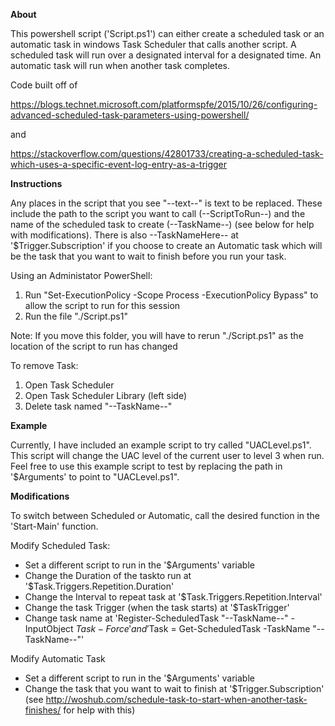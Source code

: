 **About**

This powershell script ('Script.ps1') can either create a scheduled task or an automatic task in windows Task Scheduler that calls another script. A scheduled task will run over a designated interval for a designated time. An automatic task will run when another task completes.

Code built off of 

https://blogs.technet.microsoft.com/platformspfe/2015/10/26/configuring-advanced-scheduled-task-parameters-using-powershell/

and 

https://stackoverflow.com/questions/42801733/creating-a-scheduled-task-which-uses-a-specific-event-log-entry-as-a-trigger

**Instructions**

Any places in the script that you see "--text--" is text to be replaced. These include the path to the script you want to call 
(--ScriptToRun--) and the name of the scheduled task to create (--TaskName--) (see below for help with modifications). There is also
--TaskNameHere-- at '$Trigger.Subscription' if you choose to create an Automatic task which will be the task that you want to wait to
finish before you run your task.

Using an Administator PowerShell:
1. Run "Set-ExecutionPolicy -Scope Process -ExecutionPolicy Bypass" to allow the script to run for this session
2. Run the file "./Script.ps1"

Note:
If you move this folder, you will have to rerun "./Script.ps1" as the location of the script to run has changed

To remove Task:
1. Open Task Scheduler
2. Open Task Scheduler Library (left side)
3. Delete task named "--TaskName--"

**Example**

Currently, I have included an example script to try called "UACLevel.ps1". This script will change the UAC level of the current user
to level 3 when run. Feel free to use this example script to test by replacing the path in '$Arguments' to point to "UACLevel.ps1".

**Modifications**

To switch between Scheduled or Automatic, call the desired function in the 'Start-Main' function.

Modify Scheduled Task:
- Set a different script to run in the '$Arguments' variable
- Change the Duration of the taskto run at '$Task.Triggers.Repetition.Duration'
- Change the Interval to repeat task at '$Task.Triggers.Repetition.Interval'
- Change the task Trigger (when the task starts) at '$TaskTrigger'
- Change task name at 'Register-ScheduledTask "--TaskName--" -InputObject $Task -Force' and '$Task = Get-ScheduledTask -TaskName "--TaskName--"'

Modify Automatic Task
- Set a different script to run in the '$Arguments' variable
- Change the task that you want to wait to finish at '$Trigger.Subscription' (see 
http://woshub.com/schedule-task-to-start-when-another-task-finishes/ for help with this)
